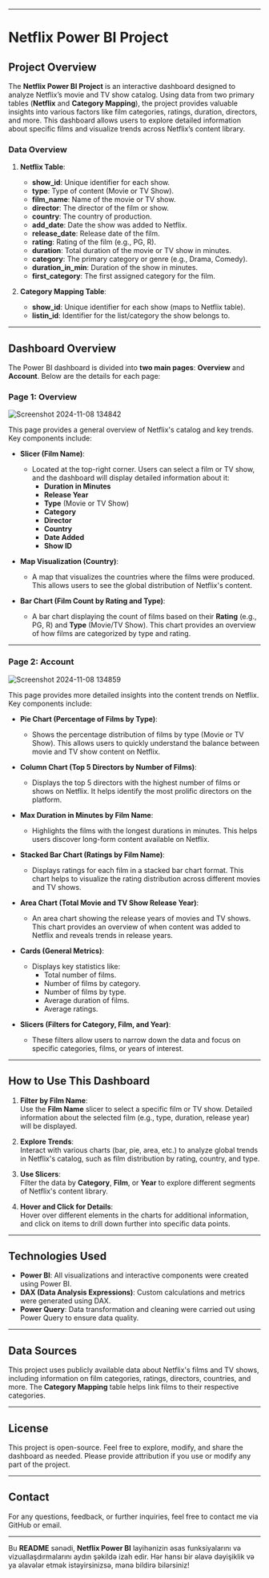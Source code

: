 
---

# Netflix Power BI Project

## Project Overview

The **Netflix Power BI Project** is an interactive dashboard designed to analyze Netflix’s movie and TV show catalog. Using data from two primary tables (**Netflix** and **Category Mapping**), the project provides valuable insights into various factors like film categories, ratings, duration, directors, and more. This dashboard allows users to explore detailed information about specific films and visualize trends across Netflix’s content library.

### Data Overview

1. **Netflix Table**:
   - **show_id**: Unique identifier for each show.
   - **type**: Type of content (Movie or TV Show).
   - **film_name**: Name of the movie or TV show.
   - **director**: The director of the film or show.
   - **country**: The country of production.
   - **add_date**: Date the show was added to Netflix.
   - **release_date**: Release date of the film.
   - **rating**: Rating of the film (e.g., PG, R).
   - **duration**: Total duration of the movie or TV show in minutes.
   - **category**: The primary category or genre (e.g., Drama, Comedy).
   - **duration_in_min**: Duration of the show in minutes.
   - **first_category**: The first assigned category for the film.

2. **Category Mapping Table**:
   - **show_id**: Unique identifier for each show (maps to Netflix table).
   - **listin_id**: Identifier for the list/category the show belongs to.

---

## Dashboard Overview

The Power BI dashboard is divided into **two main pages**: **Overview** and **Account**. Below are the details for each page:

### Page 1: Overview

![Screenshot 2024-11-08 134842](https://github.com/user-attachments/assets/12dc2424-dd73-4427-94dc-06284627d972)


This page provides a general overview of Netflix's catalog and key trends. Key components include:

- **Slicer (Film Name)**: 
   - Located at the top-right corner. Users can select a film or TV show, and the dashboard will display detailed information about it:
     - **Duration in Minutes**
     - **Release Year**
     - **Type** (Movie or TV Show)
     - **Category**
     - **Director**
     - **Country**
     - **Date Added**
     - **Show ID**

- **Map Visualization (Country)**: 
   - A map that visualizes the countries where the films were produced. This allows users to see the global distribution of Netflix's content.

- **Bar Chart (Film Count by Rating and Type)**:
   - A bar chart displaying the count of films based on their **Rating** (e.g., PG, R) and **Type** (Movie/TV Show). This chart provides an overview of how films are categorized by type and rating.

---

### Page 2: Account


![Screenshot 2024-11-08 134859](https://github.com/user-attachments/assets/165d9ad0-4b6a-421a-a97e-00c43575dac7)


This page provides more detailed insights into the content trends on Netflix. Key components include:

- **Pie Chart (Percentage of Films by Type)**:
   - Shows the percentage distribution of films by type (Movie or TV Show). This allows users to quickly understand the balance between movie and TV show content on Netflix.

- **Column Chart (Top 5 Directors by Number of Films)**:
   - Displays the top 5 directors with the highest number of films or shows on Netflix. It helps identify the most prolific directors on the platform.

- **Max Duration in Minutes by Film Name**:
   - Highlights the films with the longest durations in minutes. This helps users discover long-form content available on Netflix.

- **Stacked Bar Chart (Ratings by Film Name)**:
   - Displays ratings for each film in a stacked bar chart format. This chart helps to visualize the rating distribution across different movies and TV shows.

- **Area Chart (Total Movie and TV Show Release Year)**:
   - An area chart showing the release years of movies and TV shows. This chart provides an overview of when content was added to Netflix and reveals trends in release years.

- **Cards (General Metrics)**:
   - Displays key statistics like:
     - Total number of films.
     - Number of films by category.
     - Number of films by type.
     - Average duration of films.
     - Average ratings.

- **Slicers (Filters for Category, Film, and Year)**:
   - These filters allow users to narrow down the data and focus on specific categories, films, or years of interest.

---

## How to Use This Dashboard

1. **Filter by Film Name**:  
   Use the **Film Name** slicer to select a specific film or TV show. Detailed information about the selected film (e.g., type, duration, release year) will be displayed.

2. **Explore Trends**:  
   Interact with various charts (bar, pie, area, etc.) to analyze global trends in Netflix's catalog, such as film distribution by rating, country, and type.

3. **Use Slicers**:  
   Filter the data by **Category**, **Film**, or **Year** to explore different segments of Netflix's content library.

4. **Hover and Click for Details**:  
   Hover over different elements in the charts for additional information, and click on items to drill down further into specific data points.

---

## Technologies Used

- **Power BI**: All visualizations and interactive components were created using Power BI.
- **DAX (Data Analysis Expressions)**: Custom calculations and metrics were generated using DAX.
- **Power Query**: Data transformation and cleaning were carried out using Power Query to ensure data quality.

---

## Data Sources

This project uses publicly available data about Netflix's films and TV shows, including information on film categories, ratings, directors, countries, and more. The **Category Mapping** table helps link films to their respective categories.

---

## License

This project is open-source. Feel free to explore, modify, and share the dashboard as needed. Please provide attribution if you use or modify any part of the project.

---

## Contact

For any questions, feedback, or further inquiries, feel free to contact me via GitHub or email.

---

Bu **README** sənədi, **Netflix Power BI** layihənizin əsas funksiyalarını və vizuallaşdırmalarını aydın şəkildə izah edir. Hər hansı bir əlavə dəyişiklik və ya əlavələr etmək istəyirsinizsə, mənə bildirə bilərsiniz!
